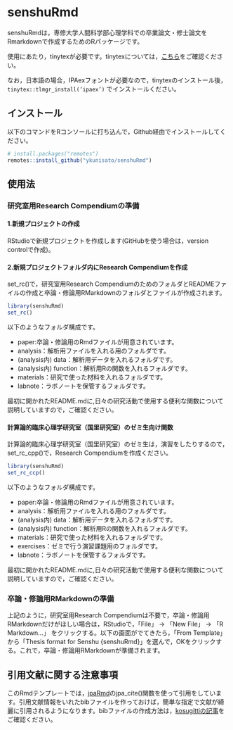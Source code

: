 # senshuRmd

<!-- badges: start -->
<!-- badges: end -->

senshuRmdは，専修大学人間科学部心理学科での卒業論文・修士論文をRmarkdownで作成するためのRパッケージです。

使用にあたり，tinytexが必要です。tinytexについては，[こちら](https://yihui.org/tinytex/)をご確認ください。

なお，日本語の場合，IPAexフォントが必要なので，tinytexのインストール後，`tinytex::tlmgr_install(‘ipaex’)`
でインストールください。

## インストール

以下のコマンドをRコンソールに打ち込んで，Github経由でインストールしてください。

``` r
# install.packages("remotes")
remotes::install_github("ykunisato/senshuRmd")
```

## 使用法

### 研究室用Research Compendiumの準備

#### 1.新規プロジェクトの作成

RStudioで新規プロジェクトを作成します(GitHubを使う場合は，version
controlで作成)。

#### 2.新規プロジェクトフォルダ内にResearch Compendiumを作成

set\_rc()で，研究室用Research
CompendiumのためのフォルダとREADMEファイルの作成と卒論・修論用RMarkdownのフォルダとファイルが作成されます。

``` r
library(senshuRmd)
set_rc()
```

以下のようなフォルダ構成です。

-   paper:卒論・修論用のRmdファイルが用意されています。
-   analysis：解析用ファイルを入れる用のフォルダです。
-   (analysis内) data：解析用データを入れるフォルダです。
-   (analysis内) function：解析用Rの関数を入れるフォルダです。
-   materials：研究で使った材料を入れるフォルダです。
-   labnote：ラボノートを保管するフォルダです。


最初に開かれたREADME.mdに,日々の研究活動で使用する便利な関数について説明していますので，ご確認ください。

#### 計算論的臨床心理学研究室（国里研究室）のゼミ生向け関数

計算論的臨床心理学研究室（国里研究室）のゼミ生は，演習をしたりするので，set\_rc\_cpp()で，Research
Compendiumを作成ください。

``` r
library(senshuRmd)
set_rc_ccp()
```

以下のようなフォルダ構成です。

-   paper:卒論・修論用のRmdファイルが用意されています。
-   analysis：解析用ファイルを入れる用のフォルダです。
-   (analysis内) data：解析用データを入れるフォルダです。
-   (analysis内) function：解析用Rの関数を入れるフォルダです。
-   materials：研究で使った材料を入れるフォルダです。
-   exercises：ゼミで行う演習課題用のフォルダです。
-   labnote：ラボノートを保管するフォルダです。

最初に開かれたREADME.mdに,日々の研究活動で使用する便利な関数について説明していますので，ご確認ください。

### 卒論・修論用RMarkdownの準備

上記のように，研究室用Research
Compendiumは不要で，卒論・修論用RMarkdownだけがほしい場合は，RStudioで，「File」
-&gt; 「New File」 -&gt; 「R Markdown…」
をクリックする。以下の画面がでてきたら，「From Template」から「Thesis
format for Senshu
{senshuRmd}」を選んで，OKをクリックする。これで，卒論・修論用RMarkdownが準備されます。

## 引用文献に関する注意事項

このRmdテンプレートでは，[jpaRmd](https://github.com/ykunisato/jpaRmd)のjpa\_cite()関数を使って引用をしています。引用文献情報をいれたbibファイルを作っておけば，簡単な指定で文献が綺麗に引用されるようになります。bibファイルの作成方法は，[kosugittiの記事](https://qiita.com/kosugitti/items/63140ead7942d4e9b1d7)をご確認ください。
